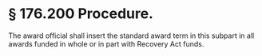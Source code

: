 # § 176.200   Procedure.

The award official shall insert the standard award term in this subpart in all awards funded in whole or in part with Recovery Act funds.




